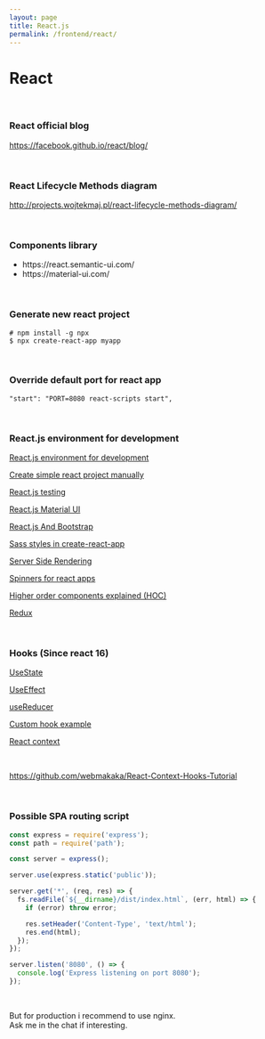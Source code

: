 ```yaml
---
layout: page
title: React.js
permalink: /frontend/react/
---
```


# React

<br/>

### React official blog

https://facebook.github.io/react/blog/


<br/>

### React Lifecycle Methods diagram

http://projects.wojtekmaj.pl/react-lifecycle-methods-diagram/


<br/>

### Components library 

<ul>
  <li>https://react.semantic-ui.com/</li>
  <li>https://material-ui.com/</li>
</ul>

<br/>

### Generate new react project

    # npm install -g npx
    $ npx create-react-app myapp

<br/>

### Override default port for react app

```
"start": "PORT=8080 react-scripts start",
```

<br/>

### React.js environment for development

[React.js environment for development](/env/react/)

[Create simple react project manually](/frontend/react/create-simple-react-project-manually/)

[React.js testing](/frontend/react/testing/)

[React.js Material UI](/frontend/react/material-ui/)

[React.js And Bootstrap](https://www.youtube.com/watch?v=DyNADv8RZPs&list=PL_edDyMvX8wUK6BEeFPXdvfEgWl8RJnR_)

[Sass styles in create-react-app](https://www.youtube.com/watch?v=B_zZDa80FVo)

[Server Side Rendering](/frontend/react/ssr/)

[Spinners for react apps](http://www.davidhu.io/react-spinners/)

[Higher order components explained (HOC)](https://github.com/ZhangMYihua/higher-order-components-explained)

[Redux](/frontend/react/redux/)

<br/>

### Hooks (Since react 16)

[UseState](https://github.com/ZhangMYihua/use-state-example)

[UseEffect](https://github.com/ZhangMYihua/use-effect-example)

[useReducer](https://github.com/ZhangMYihua/useReducer-example)

[Custom hook example](https://github.com/ZhangMYihua/custom-hook-example)

[React context](https://github.com/ZhangMYihua/react-context-lesson)

<br/>

https://github.com/webmakaka/React-Context-Hooks-Tutorial


<br/>

### Possible SPA routing script

```javascript
const express = require('express');
const path = require('path');

const server = express();

server.use(express.static('public'));

server.get('*', (req, res) => {
  fs.readFile(`${__dirname}/dist/index.html`, (err, html) => {
    if (error) throw error;

    res.setHeader('Content-Type', 'text/html');
    res.end(html);
  });
});

server.listen('8080', () => {
  console.log('Express listening on port 8080');
});
```

<br/>

But for production i recommend to use nginx.  
Ask me in the chat if interesting.
